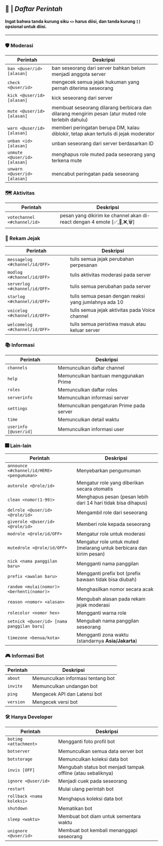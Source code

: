 ## 🍁 | _**Daftar Perintah**_

#### Ingat bahwa tanda kurung siku `<>` harus diisi, dan tanda kurung `[]` opsional untuk diisi.
---
### 🛡 Moderasi
| Perintah | Deskripsi |
| --- | --- |
| `ban <@user/id> [alasan]` | ban seseorang dari server bahkan belum menjadi anggota server |
| `check <@user/id>`| mengecek semua jejak hukuman yang pernah diterima seseorang |
| `kick <@user/id> [alasan]` | kick seseorang dari server |
| `mute <@user/id> [alasan]` | membuat seseorang dilarang berbicara dan dilarang mengirim pesan (atur muted role terlebih dahulu) |
| `warn <@user/id> [alasan]`| memberi peringatan berupa DM, kalau diblokir, tetap akan tertulis di jejak moderator |
| `unban <id> [alasan]`| unban seseorang dari server berdasarkan ID |
| `unmute <@user/id> [alasan]`| menghapus role muted pada seseorang yang terkena mute |
| `unwarn <@user/id> [alasan]` | mencabut peringatan pada seseorang |

### 🗺 Aktivitas
| Perintah | Deskripsi |
| --- | --- |
| `votechannel <#channel/id>` | pesan yang dikirim ke channel akan di-react dengan 4 emote  [✅,📝,❌,🗑] |

### 📜 Rekam Jejak
| Perintah | Deskripsi |
| --- | --- |
| `messagelog <#channel/id/OFF>` | tulis semua jejak perubahan perpesanan |
| `modlog <#channel/id/OFF>` | tulis aktivitas moderasi pada server |
| `serverlog <#channel/id/OFF>` | tulis semua perubahan pada server |
| `starlog <#channel/id/OFF>` | tulis semua pesan dengan reaksi yang jumlahnya ada 10 |
| `voicelog <#channel/id/OFF>` | tulis semua jejak aktivitas pada Voice channel |
| `welcomelog <#channel/id/OFF>` | tulis semua peristiwa masuk atau keluar server |

### 📚 Informasi
| Perintah | Deskripsi |
| --- | --- |
| `channels` | Memunculkan daftar channel |
| `help` | Memunculkan bantuan menggunakan Prime |
| `roles` | Memunculkan daftar roles |
| `serverinfo` | Memunculkan informasi server |
| `settings` | Memunculkan pengaturan Prime pada server |
| `time` | Memunculkan detail waktu |
| `userinfo [@user/id]` | Memunculkan informasi user |

### 🎆 Lain-lain
| Perintah | Deskripsi |
| --- | --- |
| `announce <#channel/id/HERE> <pengumuman>` | Menyebarkan pengumuman |
| `autorole <@role/id>` | Mengatur role yang diberikan secara otomatis |
| `clean <nomor(1-99)>` | Menghapus pesan (pesan lebih dari 14 hari tidak bisa dihapus) |
| `delrole <@user/id> <@role/id>` | Mengambil role dari seseorang |
| `giverole <@user/id> <@role/id>` | Memberi role kepada seseorang |
| `modrole <@role/id/OFF>` | Mengatur role untuk moderasi |
| `mutedrole <@role/id/OFF>` | Mengatur role untuk muted (melarang untuk berbicara dan kirim pesan) |
| `nick <nama panggilan baru>` | Mengganti nama panggilan |
| `prefix <awalan baru>` | Mengganti prefix bot (prefix bawaan tidak bisa diubah) |
| `random <mulai(nomor)> <berhenti(nomor)>` | Menghasilkan nomor secara acak |
| `reason <nomor> <alasan>` | Mengubah alasan pada rekam jejak moderasi |
| `rolecolor <nomor hex>` | Mengganti warna role |
| `setnick <@user/id> [nama panggilan baru]` | Mengubah nama panggilan seseorang |
| `timezone <benua/kota>` | Mengganti zona waktu (standarnya **Asia/Jakarta**) |

### 🎮 Informasi Bot
| Perintah | Deskripsi |
| --- | --- |
| `about` | Memunculkan informasi tentang bot |
| `invite` | Memunculkan undangan bot |
| `ping` | Mengecek API dan Latensi bot |
| `version` | Mengecek versi bot |

### 🛠 Hanya Developer
| Perintah | Deskripsi |
| --- | --- |
| `botimg <attachment>` | Mengganti foto profil bot |
| `botserver` | Memunculkan semua data server bot |
| `botstorage` | Memunculkan koleksi data bot |
| `invis [OFF]` | Mengubah status bot menjadi tampak offline (atau sebaliknya) |
| `ignore <@user/id>` | Menjadi cuek pada seseorang |
| `restart` | Mulai ulang perintah bot |
| `rollback <nama koleksi>` | Menghapus koleksi data bot |
| `shutdown` | Mematikan bot |
| `sleep <waktu>` | Membuat bot diam untuk sementara waktu |
| `unignore <@user/id>` | Membuat bot kembali menanggapi seseorang |

